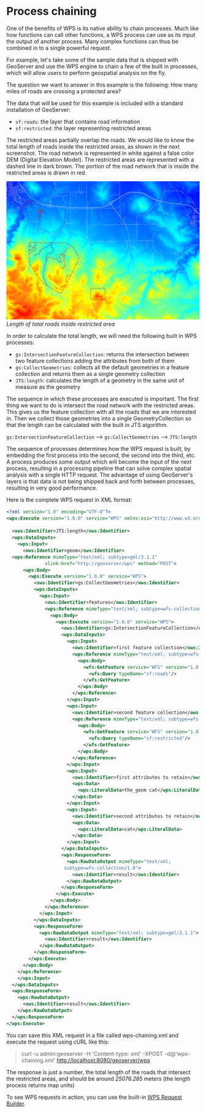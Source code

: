 # Process chaining

One of the benefits of WPS is its native ability to chain processes. Much like how functions can call other functions, a WPS process can use as its input the output of another process. Many complex functions can thus be combined in to a single powerful request.

For example, let's take some of the sample data that is shipped with GeoServer and use the WPS engine to chain a few of the built in processes, which will allow users to perform geospatial analysis on the fly.

The question we want to answer in this example is the following: How many miles of roads are crossing a protected area?

The data that will be used for this example is included with a standard installation of GeoServer:

-   `sf:roads`: the layer that contains road information
-   `sf:restricted`: the layer representing restricted areas

The restricted areas partially overlap the roads. We would like to know the total length of roads inside the restricted areas, as shown in the next screenshot. The road network is represented in white against a false color DEM (Digital Elevation Model). The restricted areas are represented with a dashed line in dark brown. The portion of the road network that is inside the restricted areas is drawn in red.

![](../images/spearfish.png)
*Length of total roads inside restricted area*

In order to calculate the total length, we will need the following built in WPS processes:

-   `gs:IntersectionFeatureCollection`: returns the intersection between two feature collections adding the attributes from both of them
-   `gs:CollectGeometries`: collects all the default geometries in a feature collection and returns them as a single geometry collection
-   `JTS:length`: calculates the length of a geometry in the same unit of measure as the geometry

The sequence in which these processes are executed is important. The first thing we want to do is intersect the road network with the restricted areas. This gives us the feature collection with all the roads that we are interested in. Then we collect those geometries into a single GeometryCollection so that the length can be calculated with the built in JTS algorithm.

``gs:IntersectionFeatureCollection`` --> ``gs:CollectGeometries`` --> ``JTS:length``

The sequence of processes determines how the WPS request is built, by embedding the first process into the second, the second into the third, etc. A process produces some output which will become the input of the next process, resulting in a processing pipeline that can solve complex spatial analysis with a single HTTP request. The advantage of using GeoServer's layers is that data is not being shipped back and forth between processes, resulting in very good performance.

Here is the complete WPS request in XML format:

``` xml
<?xml version="1.0" encoding="UTF-8"?>
<wps:Execute version="1.0.0" service="WPS" xmlns:xsi="http://www.w3.org/2001/XMLSchema-instance" xmlns="http://www.opengis.net/wps/1.0.0" xmlns:wfs="http://www.opengis.net/wfs" xmlns:wps="http://www.opengis.net/wps/1.0.0" xmlns:ows="http://www.opengis.net/ows/1.1" xmlns:gml="http://www.opengis.net/gml" xmlns:ogc="http://www.opengis.net/ogc" xmlns:wcs="http://www.opengis.net/wcs/1.1.1" xmlns:xlink="http://www.w3.org/1999/xlink" xsi:schemaLocation="http://www.opengis.net/wps/1.0.0 http://schemas.opengis.net/wps/1.0.0/wpsAll.xsd">

  <ows:Identifier>JTS:length</ows:Identifier>
  <wps:DataInputs>
    <wps:Input>
      <ows:Identifier>geom</ows:Identifier>
  <wps:Reference mimeType="text/xml; subtype=gml/3.1.1"
              xlink:href="http://geoserver/wps" method="POST">
      <wps:Body>
        <wps:Execute version="1.0.0" service="WPS">
          <ows:Identifier>gs:CollectGeometries</ows:Identifier>
          <wps:DataInputs>
            <wps:Input>
              <ows:Identifier>features</ows:Identifier>
              <wps:Reference mimeType="text/xml; subtype=wfs-collection/1.0" xlink:href="http://geoserver/wps" method="POST">
                <wps:Body>
                  <wps:Execute version="1.0.0" service="WPS">
                    <ows:Identifier>gs:IntersectionFeatureCollection</ows:Identifier>
                    <wps:DataInputs>
                      <wps:Input>
                        <ows:Identifier>first feature collection</ows:Identifier>
                        <wps:Reference mimeType="text/xml; subtype=wfs-collection/1.0" xlink:href="http://geoserver/wfs" method="POST">
                          <wps:Body>
                            <wfs:GetFeature service="WFS" version="1.0.0" outputFormat="GML2">
                              <wfs:Query typeName="sf:roads"/>
                            </wfs:GetFeature>
                          </wps:Body>
                        </wps:Reference>
                      </wps:Input>
                      <wps:Input>
                        <ows:Identifier>second feature collection</ows:Identifier>
                        <wps:Reference mimeType="text/xml; subtype=wfs-collection/1.0" xlink:href="http://geoserver/wfs" method="POST">
                          <wps:Body>
                            <wfs:GetFeature service="WFS" version="1.0.0" outputFormat="GML2">
                              <wfs:Query typeName="sf:restricted"/>
                            </wfs:GetFeature>
                          </wps:Body>
                        </wps:Reference>
                      </wps:Input>
                      <wps:Input>
                        <ows:Identifier>first attributes to retain</ows:Identifier>
                        <wps:Data>
                          <wps:LiteralData>the_geom cat</wps:LiteralData>
                        </wps:Data>
                      </wps:Input>
                      <wps:Input>
                        <ows:Identifier>second attributes to retain</ows:Identifier>
                        <wps:Data>
                          <wps:LiteralData>cat</wps:LiteralData>
                        </wps:Data>
                      </wps:Input>
                    </wps:DataInputs>
                    <wps:ResponseForm>
                      <wps:RawDataOutput mimeType="text/xml;
                     subtype=wfs-collection/1.0">
                        <ows:Identifier>result</ows:Identifier>
                      </wps:RawDataOutput>
                    </wps:ResponseForm>
                  </wps:Execute>
                </wps:Body>
              </wps:Reference>
            </wps:Input>
          </wps:DataInputs>
          <wps:ResponseForm>
            <wps:RawDataOutput mimeType="text/xml; subtype=gml/3.1.1">
              <ows:Identifier>result</ows:Identifier>
            </wps:RawDataOutput>
          </wps:ResponseForm>
        </wps:Execute>
      </wps:Body>
    </wps:Reference>
    </wps:Input>
  </wps:DataInputs>
  <wps:ResponseForm>
    <wps:RawDataOutput>
      <ows:Identifier>result</ows:Identifier>
    </wps:RawDataOutput>
  </wps:ResponseForm>
</wps:Execute>
```

You can save this XML request in a file called wps-chaining.xml and execute the request using cURL like this:

> curl -u admin:geoserver -H 'Content-type: xml' -XPOST -d@'wps-chaining.xml' <http://localhost:8080/geoserver/wps>

The response is just a number, the total length of the roads that intersect the restricted areas, and should be around *25076.285* meters (the length process returns map units)

To see WPS requests in action, you can use the built-in [WPS Request Builder](../requestbuilder.md).

